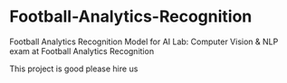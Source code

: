 # Football-Analytics-Recognition
Football Analytics Recognition Model for AI Lab: Computer Vision &amp; NLP exam at Football Analytics Recognition

This project is good please hire us
